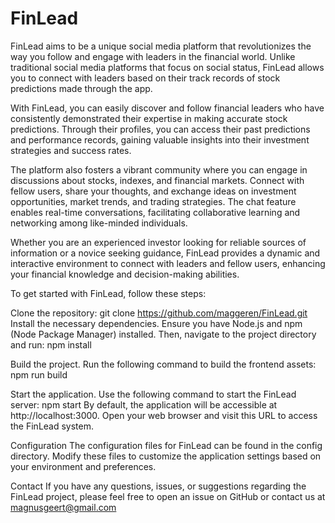 # FinLead

FinLead aims to be a unique social media platform that revolutionizes the way you follow and engage with leaders in the financial world. Unlike traditional social media platforms that focus on social status, FinLead allows you to connect with leaders based on their track records of stock predictions made through the app.

With FinLead, you can easily discover and follow financial leaders who have consistently demonstrated their expertise in making accurate stock predictions. Through their profiles, you can access their past predictions and performance records, gaining valuable insights into their investment strategies and success rates.

The platform also fosters a vibrant community where you can engage in discussions about stocks, indexes, and financial markets. Connect with fellow users, share your thoughts, and exchange ideas on investment opportunities, market trends, and trading strategies. The chat feature enables real-time conversations, facilitating collaborative learning and networking among like-minded individuals.

Whether you are an experienced investor looking for reliable sources of information or a novice seeking guidance, FinLead provides a dynamic and interactive environment to connect with leaders and fellow users, enhancing your financial knowledge and decision-making abilities.





To get started  with FinLead, follow these steps:

Clone the repository:
git clone https://github.com/maggeren/FinLead.git
Install the necessary dependencies. Ensure you have Node.js and npm (Node Package Manager) installed. Then, navigate to the project directory and run:
npm install

Build the project. Run the following command to build the frontend assets:
npm run build

Start the application. Use the following command to start the FinLead server:
npm start
By default, the application will be accessible at http://localhost:3000. Open your web browser and visit this URL to access the FinLead system.

Configuration
The configuration files for FinLead can be found in the config directory. Modify these files to customize the application settings based on your environment and preferences.


Contact
If you have any questions, issues, or suggestions regarding the FinLead project, please feel free to open an issue on GitHub or contact us at magnusgeert@gmail.com
